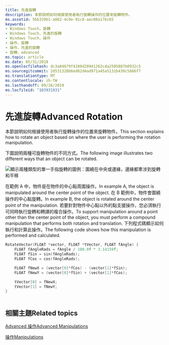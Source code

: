 ```yaml
---
title: 先進旋轉
description: 本節說明如何根據使用者執行旋轉操作的位置來旋轉物件。
ms.assetid: 56b339b1-a062-4c0e-91c8-aec08a17bc65
keywords:
- Windows Touch，旋轉
- Windows Touch，先進的旋轉
- Windows Touch，操作
- 操作，旋轉
- 操作，先進的旋轉
- 旋轉，advanced
ms.topic: article
ms.date: 05/31/2018
ms.openlocfilehash: dc3a84679f4189d28941262cda2585887b0932c5
ms.sourcegitcommit: 2d531328b6ed82d4ad971a45a5131b430c5866f7
ms.translationtype: MT
ms.contentlocale: zh-TW
ms.lasthandoff: 09/16/2019
ms.locfileid: "103931931"
---
```

# <a name="advanced-rotation"></a><span data-ttu-id="f9a0e-109">先進旋轉</span><span class="sxs-lookup"><span data-stu-id="f9a0e-109">Advanced Rotation</span></span>

<span data-ttu-id="f9a0e-110">本節說明如何根據使用者執行旋轉操作的位置來旋轉物件。</span><span class="sxs-lookup"><span data-stu-id="f9a0e-110">This section explains how to rotate an object based on where the user is performing the rotation manipulation.</span></span>

<span data-ttu-id="f9a0e-111">下圖說明兩種可旋轉物件的不同方式。</span><span class="sxs-lookup"><span data-stu-id="f9a0e-111">The following image illustrates two different ways that an object can be rotated.</span></span>

![顯示兩種類型的單一手指旋轉的圖例：圍繞在中央或邊緣，邊緣都牽涉到旋轉和平移](images/rotation.png)

<span data-ttu-id="f9a0e-113">在範例 A 中，物件是在物件的中心點周圍操作。</span><span class="sxs-lookup"><span data-stu-id="f9a0e-113">In example A, the object is manipulated around the center point of the object.</span></span> <span data-ttu-id="f9a0e-114">在 B 範例中，物件會圍繞操作的中心點旋轉。</span><span class="sxs-lookup"><span data-stu-id="f9a0e-114">In example B, the object is rotated around the center point of the manipulation.</span></span> <span data-ttu-id="f9a0e-115">若要針對物件中心點以外的點支援操作，您必須執行可同時執行旋轉和轉譯的複合操作。</span><span class="sxs-lookup"><span data-stu-id="f9a0e-115">To support manipulation around a point other than the center point of the object, you must perform a compound manipulation that performs both rotation and translation.</span></span> <span data-ttu-id="f9a0e-116">下列程式碼顯示如何執行和計算此操作。</span><span class="sxs-lookup"><span data-stu-id="f9a0e-116">The following code shows how this manipulation is performed and calculated.</span></span>


```C++
RotateVector(FLOAT *vector, FLOAT *tVector, FLOAT fAngle) {
    FLOAT fAngleRads = fAngle / 180.0f * 3.14159f;
    FLOAT fSin = sin(fAngleRads);
    FLOAT fCos = cos(fAngleRads);

    FLOAT fNewX = (vector[0]*fCos) - (vector[1]*fSin);
    FLOAT fNewY = (vector[0]*fSin) + (vector[1]*fCos);

    tVector[0] = fNewX;
    tVector[1] = fNewY;
}
     
```



## <a name="related-topics"></a><span data-ttu-id="f9a0e-117">相關主題</span><span class="sxs-lookup"><span data-stu-id="f9a0e-117">Related topics</span></span>

<dl> <dt>

[<span data-ttu-id="f9a0e-118">Advanced 操作</span><span class="sxs-lookup"><span data-stu-id="f9a0e-118">Advanced Manipulations</span></span>](advanced-manipulations.md)
</dt> <dt>

[<span data-ttu-id="f9a0e-119">操作</span><span class="sxs-lookup"><span data-stu-id="f9a0e-119">Manipulations</span></span>](getting-started-with-manipulations.md)
</dt> </dl>

 

 




